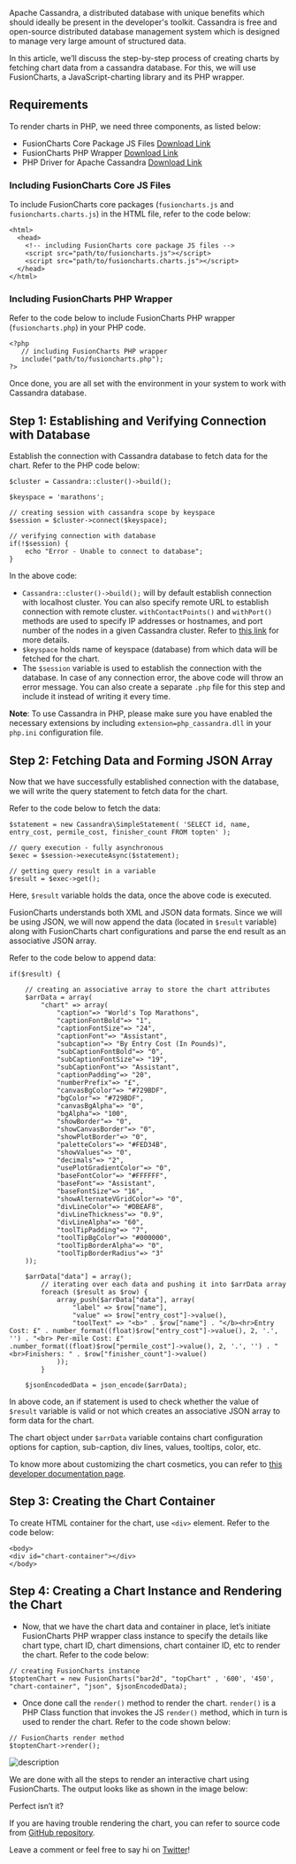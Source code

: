 Apache Cassandra, a distributed database with unique benefits which should ideally be present in the developer's toolkit. Cassandra is free and open-source distributed database management system which is designed to manage very large amount of structured data.

In this article, we’ll discuss the step-by-step process of creating charts by fetching chart data from a cassandra database. For this, we will use FusionCharts, a JavaScript-charting library and its PHP wrapper.


## Requirements
To render charts in PHP, we need three components, as listed below:

* FusionCharts Core Package JS Files [Download Link](https://www.fusioncharts.com/download/)
* FusionCharts PHP Wrapper [Download Link](https://www.fusioncharts.com/php-charts/)
* PHP Driver for Apache Cassandra [Download Link](http://downloads.datastax.com/php-driver/)

### Including FusionCharts Core JS Files
To include FusionCharts core packages (`fusioncharts.js` and `fusioncharts.charts.js`) in the HTML file, refer to the code below:

```
<html>
  <head>
    <!-- including FusionCharts core package JS files -->
    <script src="path/to/fusioncharts.js"></script>
    <script src="path/to/fusioncharts.charts.js"></script>
  </head>
</html>
```

### Including FusionCharts PHP Wrapper
Refer to the code below to include FusionCharts PHP wrapper (`fusioncharts.php`) in your PHP code.

```
<?php
   // including FusionCharts PHP wrapper
   include("path/to/fusioncharts.php");
?>
```

Once done, you are all set with the environment in your system to work with Cassandra database.


## Step 1: Establishing and Verifying Connection with Database
Establish the connection with Cassandra database to fetch data for the chart. Refer to the PHP code below:

```
$cluster = Cassandra::cluster()->build();
	
$keyspace = 'marathons';

// creating session with cassandra scope by keyspace
$session = $cluster->connect($keyspace);

// verifying connection with database
if(!$session) {
	echo "Error - Unable to connect to database";
}
```

In the above code:

* `Cassandra::cluster()->build();` will by default establish connection with localhost cluster. You can also specify remote URL to establish connection with remote cluster. `withContactPoints()` and `withPort()` methods are used to specify IP addresses or hostnames, and port number of the nodes in a given Cassandra cluster. Refer to [this link](http://docs.datastax.com/en/developer/php-driver/1.3/features/#specifying-addresses-of-cassandra-nodes) for more details.
* `$keyspace` holds name of keyspace (database) from which data will be fetched for the chart.  
* The `$session` variable is used to establish the connection with the database. In case of any connection error, the above code will throw an error message. You can also create a separate `.php` file for this step and include it instead of writing it every time.

**Note**: To use Cassandra in PHP, please make sure you have enabled the necessary extensions by including `extension=php_cassandra.dll` in your `php.ini` configuration file.


## Step 2: Fetching Data and Forming JSON Array
Now that we have successfully established connection with the database, we will write the query statement to fetch data for the chart.

Refer to the code  below to fetch the data:

```
$statement = new Cassandra\SimpleStatement( 'SELECT id, name, entry_cost, permile_cost, finisher_count FROM topten' );

// query execution - fully asynchronous
$exec = $session->executeAsync($statement);  
			
// getting query result in a variable
$result = $exec->get();
```

Here, `$result` variable holds the data, once the above code is executed.

FusionCharts understands both XML and JSON data formats. Since we will be using JSON, we will now append the data (located in `$result` variable) along with FusionCharts chart configurations and parse the end result as an associative JSON array.

Refer to the code below to append data:

```
if($result) {
				
	// creating an associative array to store the chart attributes    	
	$arrData = array(
		"chart" => array(
			"caption"=> "World's Top Marathons",
			"captionFontBold"=> "1",
			"captionFontSize"=> "24",
			"captionFont"=> "Assistant",
			"subcaption"=> "By Entry Cost (In Pounds)",
			"subCaptionFontBold"=> "0",
			"subCaptionFontSize"=> "19",
			"subCaptionFont"=> "Assistant",
			"captionPadding"=> "20",
			"numberPrefix"=> "£",
			"canvasBgColor"=> "#729BDF",
			"bgColor"=> "#729BDF",
			"canvasBgAlpha"=> "0",
			"bgAlpha"=> "100",
			"showBorder"=> "0",
			"showCanvasBorder"=> "0",
			"showPlotBorder"=> "0",
			"paletteColors"=> "#FED34B",
			"showValues"=> "0",
			"decimals"=> "2",
			"usePlotGradientColor"=> "0",
			"baseFontColor"=> "#FFFFFF",
			"baseFont"=> "Assistant",
			"baseFontSize"=> "16",
			"showAlternateVGridColor"=> "0",
			"divLineColor"=> "#DBEAF8",
			"divLineThickness"=> "0.9",
			"divLineAlpha"=> "60",
			"toolTipPadding"=> "7",
			"toolTipBgColor"=> "#000000",
			"toolTipBorderAlpha"=> "0",
			"toolTipBorderRadius"=> "3"
	));
	
	$arrData["data"] = array();
		// iterating over each data and pushing it into $arrData array
		foreach ($result as $row) {
			array_push($arrData["data"], array(
				"label" => $row["name"],
				"value" => $row["entry_cost"]->value(),
				"toolText" => "<b>" . $row["name"] . "</b><hr>Entry Cost: £" . number_format((float)$row["entry_cost"]->value(), 2, '.', '') . "<br> Per-mile Cost: £" .number_format((float)$row["permile_cost"]->value(), 2, '.', '') . "<br>Finishers: " . $row["finisher_count"]->value()
			));
		}
  				
	$jsonEncodedData = json_encode($arrData);
```

In above code, an if statement is used to check whether the  value of `$result` variable is valid or not which creates an associative JSON array to form data for the chart.

The chart object under `$arrData` variable contains chart configuration options for caption, sub-caption, div lines, values, tooltips, color, etc.

To know more about customizing the chart cosmetics, you can refer to [this developer documentation page](https://www.fusioncharts.com/dev/chart-attributes.html?chart=bar2d).


## Step 3: Creating the Chart Container
To create HTML container for the chart, use `<div>` element. Refer to the code below:

```
<body>
<div id="chart-container"></div>
</body>
```


## Step 4: Creating a Chart Instance and Rendering the Chart
* Now, that we have the chart data and container in place, let’s initiate FusionCharts PHP wrapper class instance to specify the details like chart type, chart ID, chart dimensions, chart container ID, etc to render the chart. Refer to the code below:

```
// creating FusionCharts instance
$toptenChart = new FusionCharts("bar2d", "topChart" , '600', '450', "chart-container", "json", $jsonEncodedData);
```

* Once done call the `render()` method to render the chart. `render()` is a PHP Class function that invokes the JS `render()` method, which in turn is used to render the chart. Refer to the code shown below:

```
// FusionCharts render method
$toptenChart->render();	
```

![description](https://raw.githubusercontent.com/pluralsight/guides/master/images/8849f396-2aea-436d-a5ec-5cb0f90b504c.jpeg)


We are done with all the steps to render an interactive chart using FusionCharts. The output looks like as shown in the image below:

Perfect isn’t it?

If you are having trouble rendering the chart, you can refer to source code from [GitHub repository](https://github.com/sikrigagan/PHP-Cassandra-Charts).

Leave a comment or feel free to say hi on [Twitter](https://twitter.com/sikrigagan)!
